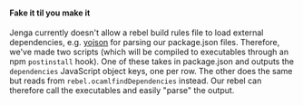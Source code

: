 #### Fake it til you make it

Jenga currently doesn't allow a rebel build rules file to load external dependencies, e.g. [yojson](https://github.com/mjambon/yojson) for parsing our package.json files. Therefore, we've made two scripts (which will be compiled to executables through an npm `postinstall` hook). One of these takes in package.json and outputs the `dependencies` JavaScript object keys, one per row. The other does the same but reads from `rebel.ocamlfindDependencies` instead. Our rebel can therefore call the executables and easily "parse" the output.
